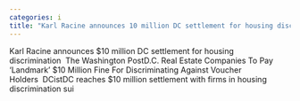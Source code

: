 ```yaml
---
categories: i
title: "Karl Racine announces 10 million DC settlement for housing discrimination  The Washington Post"
---
```

Karl Racine announces $10 million DC settlement for housing discrimination&nbsp;&nbsp;The Washington PostD.C. Real Estate Companies To Pay ‘Landmark’ $10 Million Fine For Discriminating Against Voucher Holders&nbsp;&nbsp;DCistDC reaches $10 million settlement with firms in housing discrimination sui